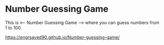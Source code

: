 # Number Guessing Game
This is  <-- Number Guessing Game --> where you can guess numbers from 1 to 100. 

https://engrsayed90.github.io/Number-guessing-game/
